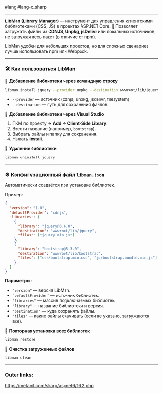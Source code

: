 #lang #lang-c_sharp  

---
**LibMan (Library Manager)** — инструмент для управления клиентскими библиотеками (CSS, JS) в проектах ASP.NET Core.
🔹 Позволяет загружать файлы из **CDNJS**, **Unpkg**, **jsDelivr** или локальных источников, не загружая весь пакет (в отличие от npm).

LibMan удобен для небольших проектов, но для сложных сценариев лучше использовать npm или Webpack.

---

### 🛠 Как пользоваться **LibMan**

📌 **Добавление библиотеки через командную строку**

```sh
libman install jquery --provider unpkg --destination wwwroot/lib/jquery
```
- `--provider` — источник (cdnjs, unpkg, jsdelivr, filesystem).
- `--destination` — путь для сохранения файлов.

📌 **Добавление библиотеки через Visual Studio**
1. ПКМ по проекту → **Add → Client-Side Library**.
2. Ввести название (например, `bootstrap`).
3. Выбрать файлы и папку для сохранения.
4. Нажать **Install**.

📌 **Удаление библиотеки**
```sh
libman uninstall jquery
```

---
### ⚙️ Конфигурационный файл `libman.json`
Автоматически создаётся при установке библиотек.

Пример:
```json
{
  "version": "1.0",
  "defaultProvider": "cdnjs",
  "libraries": [
    {
      "library": "jquery@3.6.0",
      "destination": "wwwroot/lib/jquery",
      "files": ["jquery.min.js"]
    },
    {
      "library": "bootstrap@5.3.0",
      "destination": "wwwroot/lib/bootstrap",
      "files": ["css/bootstrap.min.css", "js/bootstrap.bundle.min.js"]
    }
  ]
}
```

**Параметры:**
- `"version"` — версия LibMan.
- `"defaultProvider"` — источник библиотек.
- `"libraries"` — массив подключаемых библиотек.
- `"library"` — название библиотеки и версия.
- `"destination"` — куда сохранять файлы.
- `"files"` — какие файлы скачивать (если не указано, загружаются все).

📌 **Повторная установка всех библиотек**
```sh
libman restore
```

📌 **Очистка загруженных файлов**
```sh
libman clean
```

---
### Outer links:
https://metanit.com/sharp/aspnet6/16.2.php